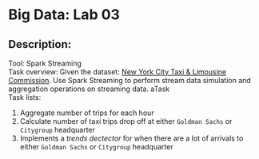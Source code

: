 # Big Data: Lab 03

## Description:
Tool: Spark Streaming  
Task overview: Given the dataset: [New York City Taxi & Limousine Commission](http://www.nyc.gov/html/tlc/html/about/trip_record_data.shtml). Use Spark Streaming to perform stream data simulation and aggregation operations on streaming data.
aTask   
Task lists:
1. Aggregate number of trips for each hour
2. Calculate number of taxi trips drop off at either `Goldman Sachs` or `Citygroup` headquarter
3. Implements a *trends dectector* for when there are a lot of arrivals to either `Goldman Sachs` or `Citygroup` headquarter
